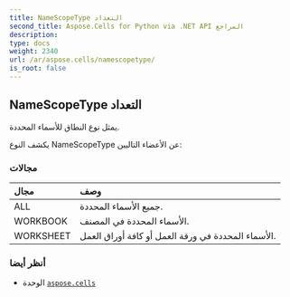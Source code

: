 ```yaml
---
title: NameScopeType التعداد
second_title: Aspose.Cells for Python via .NET API المراجع
description:
type: docs
weight: 2340
url: /ar/aspose.cells/namescopetype/
is_root: false
---
```

##  NameScopeType التعداد
يمثل نوع النطاق للأسماء المحددة.



يكشف النوع NameScopeType عن الأعضاء التاليين:

###  مجالات
| مجال| وصف|
| :- | :- |
| ALL | جميع الأسماء المحددة.|
| WORKBOOK | الأسماء المحددة في المصنف.|
| WORKSHEET | الأسماء المحددة في ورقة العمل أو كافة أوراق العمل.|



###  أنظر أيضا
* الوحدة [`aspose.cells`](..)
